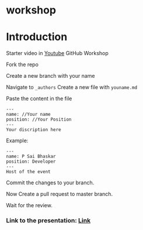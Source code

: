 # workshop

# Introduction

Starter video in [Youtube](https://www.youtube.com/watch?v=w3jLJU7DT5E&feature=youtu.be)
GitHub Workshop

Fork the repo

Create a new branch with your name


Navigate to `_authors`
Create a new file 
with `youname.md` 

Paste the content in the file
```
---
name: //Your name
position: //Your Position
---
Your discription here
```

Example:
```
---
name: P Sai Bhaskar
position: Developer
---
Host of the event
```

Commit the changes to your branch.

Now Create a pull request to master branch.

Wait for the review.


### Link to the presentation: [Link](https://drive.google.com/file/d/17vpM6r3eGoO7OtbIm2l8t8SGf1M8GYlQ/view?usp=sharing)

